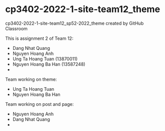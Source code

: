# cp3402-2022-1-site-team12_theme
cp3402-2022-1-site-team12_sp52-2022_theme created by GitHub Classroom


This is assignment 2 of Team 12:
- Dang Nhat Quang
- Nguyen Hoang Anh
- Ung Ta Hoang Tuan (13870011)
- Nguyen Hoang Ba Han (13587248)
- 

Team working on theme:
- Ung Ta Hoang Tuan
- Nguyen Hoang Ba Han 


Team working on post and page:
- Nguyen Hoang Anh
- Dang Nhat Quang
- 
